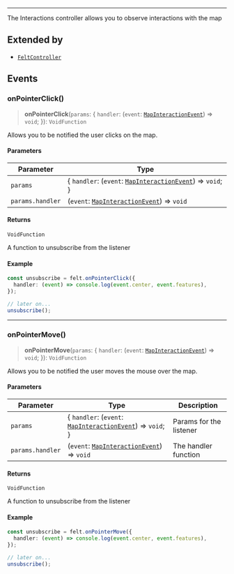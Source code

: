 ***

The Interactions controller allows you to observe interactions with the map

## Extended by

* [`FeltController`](../Main/FeltController.md)

## Events

### onPointerClick()

> **onPointerClick**(`params`: \{ `handler`: (`event`: [`MapInteractionEvent`](MapInteractionEvent.md)) => `void`; }): `VoidFunction`

Allows you to be notified the user clicks on the map.

#### Parameters

| Parameter        | Type                                                                                  |
| ---------------- | ------------------------------------------------------------------------------------- |
| `params`         | \{ `handler`: (`event`: [`MapInteractionEvent`](MapInteractionEvent.md)) => `void`; } |
| `params.handler` | (`event`: [`MapInteractionEvent`](MapInteractionEvent.md)) => `void`                  |

#### Returns

`VoidFunction`

A function to unsubscribe from the listener

#### Example

```typescript
const unsubscribe = felt.onPointerClick({
  handler: (event) => console.log(event.center, event.features),
});

// later on...
unsubscribe();
```

***

### onPointerMove()

> **onPointerMove**(`params`: \{ `handler`: (`event`: [`MapInteractionEvent`](MapInteractionEvent.md)) => `void`; }): `VoidFunction`

Allows you to be notified the user moves the mouse over the map.

#### Parameters

| Parameter        | Type                                                                                  | Description             |
| ---------------- | ------------------------------------------------------------------------------------- | ----------------------- |
| `params`         | \{ `handler`: (`event`: [`MapInteractionEvent`](MapInteractionEvent.md)) => `void`; } | Params for the listener |
| `params.handler` | (`event`: [`MapInteractionEvent`](MapInteractionEvent.md)) => `void`                  | The handler function    |

#### Returns

`VoidFunction`

A function to unsubscribe from the listener

#### Example

```typescript
const unsubscribe = felt.onPointerMove({
  handler: (event) => console.log(event.center, event.features),
});

// later on...
unsubscribe();
```
